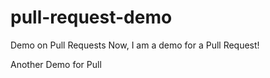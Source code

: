 # pull-request-demo
Demo on Pull Requests
Now, I am a demo for a Pull Request!

Another Demo for Pull